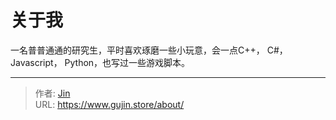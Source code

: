 # 关于我


一名普普通通的研究生，平时喜欢琢磨一些小玩意，会一点C++， C#， Javascript， Python，也写过一些游戏脚本。


---

> 作者: [Jin](https://img.gujin.store/img/favicon.ico)  
> URL: https://www.gujin.store/about/  

